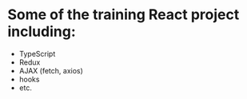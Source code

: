 # Some of the training React project including:
 - TypeScript
 - Redux
 - AJAX (fetch, axios)
 - hooks
 - etc.
